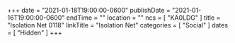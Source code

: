 +++
date = "2021-01-18T19:00:00-0600"
publishDate = "2021-01-16T19:00:00-0600"
endTime = ""
location = ""
ncs = [ "KA0LDG" ]
title = "Isolation Net 0118"
linkTitle = "Isolation Net"
categories = [ "Social" ]
dates = [ "Hidden" ]
+++
